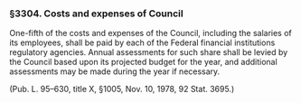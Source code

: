 ### §3304. Costs and expenses of Council ###

One-fifth of the costs and expenses of the Council, including the salaries of its employees, shall be paid by each of the Federal financial institutions regulatory agencies. Annual assessments for such share shall be levied by the Council based upon its projected budget for the year, and additional assessments may be made during the year if necessary.

(Pub. L. 95–630, title X, §1005, Nov. 10, 1978, 92 Stat. 3695.)